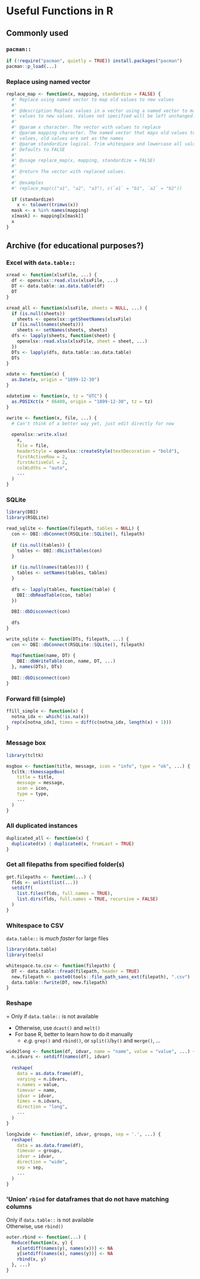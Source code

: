 # Useful Functions in R

## Commonly used

### `pacman::`

```r
if (!require("pacman", quietly = TRUE)) install.packages("pacman")
pacman::p_load(...)
```

### Replace using named vector

```r
replace_map <- function(x, mapping, standardize = FALSE) {
  #' Replace using named vector to map old values to new values
  #' 
  #' @description Replace values in a vector using a named vector to map old 
  #' values to new values. Values not specified will be left unchanged.
  #' 
  #' @param x character. The vector with values to replace
  #' @param mapping character. The named vector that maps old values to new 
  #' values, old values are set as the names
  #' @param standardize logical. Trim whitespace and lowercase all values 
  #' Defaults to FALSE
  #' 
  #' @usage replace_map(x, mapping, standardize = FALSE)
  #' 
  #' @return The vector with replaced values.
  #' 
  #' @examples
  #' replace_map(c("a1", "a2", "a3"), c(`a1` = "b1", `a2` = "b2"))
  
  if (standardize)
    x <- tolower(trimws(x))
  mask <- x %in% names(mapping)
  x[mask] <- mapping[x[mask]]
  x
}
```

## Archive (for educational purposes?)

### Excel with `data.table::`

```r
xread <- function(xlsxFile, ...) {
  df <- openxlsx::read.xlsx(xlsxFile, ...)
  DT <- data.table::as.data.table(df)
  DT
}

xread_all <- function(xlsxFile, sheets = NULL, ...) {
  if (is.null(sheets))
    sheets <- openxlsx::getSheetNames(xlsxFile)
  if (is.null(names(sheets)))
    sheets <- setNames(sheets, sheets)
  dfs <- lapply(sheets, function(sheet) {
    openxlsx::read.xlsx(xlsxFile, sheet = sheet, ...)
  })
  DTs <- lapply(dfs, data.table::as.data.table)
  DTs
}

xdate <- function(x) {
  as.Date(x, origin = "1899-12-30")
}

xdatetime <- function(x, tz = "UTC") {
  as.POSIXct(x * 86400, origin = "1899-12-30", tz = tz)
}

xwrite <- function(x, file, ...) {
  # Can't think of a better way yet, just edit directly for now
  
  openxlsx::write.xlsx(
    x,
    file = file,
    headerStyle = openxlsx::createStyle(textDecoration = "bold"),
    firstActiveRow = 2,
    firstActiveCol = 2,
    colWidths = "auto",
    ...
  )
}
```

### SQLite

```r
library(DBI)
library(RSQLite)

read_sqlite <- function(filepath, tables = NULL) {
  con <- DBI::dbConnect(RSQLite::SQLite(), filepath)
  
  if (is.null(tables)) {
    tables <- DBI::dbListTables(con)
  }
  
  if (is.null(names(tables))) {
    tables <- setNames(tables, tables)
  }
  
  dfs <- lapply(tables, function(table) {
    DBI::dbReadTable(con, table)
  })
  
  DBI::dbDisconnect(con)
  
  dfs
}

write_sqlite <- function(DTs, filepath, ...) {
  con <- DBI::dbConnect(RSQLite::SQLite(), filepath)
  
  Map(function(name, DT) {
    DBI::dbWriteTable(con, name, DT, ...)
  }, names(DTs), DTs)
  
  DBI::dbDisconnect(con)
}
```

### Forward fill (simple)

```r
ffill_simple <- function(x) {
  notna_idx <- which(!is.na(x))
  rep(x[notna_idx], times = diff(c(notna_idx, length(x) + 1)))
}
```

### Message box

```r
library(tcltk)

msgbox <- function(title, message, icon = "info", type = "ok", ...) {
  tcltk::tkmessageBox(
    title = title,
    message = message,
    icon = icon,
    type = type,
    ...
  )
}
```

### All duplicated instances

```r
duplicated_all <- function(x) {
  duplicated(x) | duplicated(x, fromLast = TRUE)
}
```

### Get all filepaths from specified folder(s)

```r
get.filepaths <- function(...) {
  flds <- unlist(list(...))
  setdiff(
    list.files(flds, full.names = TRUE),
    list.dirs(flds, full.names = TRUE, recursive = FALSE)
  )
}
```

### Whitespace to CSV

`data.table::` is _much faster_ for large files

```r
library(data.table)
library(tools)

whitespace.to.csv <- function(filepath) {
  DT <- data.table::fread(filepath, header = TRUE)
  new.filepath <- paste0(tools::file_path_sans_ext(filepath), ".csv")
  data.table::fwrite(DT, new.filepath)
}
```

### Reshape

= Only if `data.table::` is not available
- Otherwise, use `dcast()` and `melt()`
- For base R, better to learn how to do it manually
  - _e.g._ `grep()` and `rbind()`, or `split()`/`by()` and `merge()`, ...

```r
wide2long <- function(df, idvar, name = "name", value = "value", ...) {
  n.idvars <- setdiff(names(df), idvar)
  
  reshape(
    data = as.data.frame(df),
    varying = n.idvars,
    v.names = value,
    timevar = name,
    idvar = idvar,
    times = n.idvars,
    direction = "long",
    ...
  )
}

long2wide <- function(df, idvar, groups, sep = '.', ...) {
  reshape(
    data = as.data.frame(df),
    timevar = groups,
    idvar = idvar,
    direction = "wide",
    sep = sep,
    ...
  )
}
```

### 'Union' `rbind` for dataframes that do not have matching columns

Only if `data.table::` is not available  
Otherwise, use `rbind()`  

```r
outer.rbind <- function(...) {
  Reduce(function(x, y) {
    x[setdiff(names(y), names(x))] <- NA
    y[setdiff(names(x), names(y))] <- NA
    rbind(x, y)
  }, ...)
}
```
